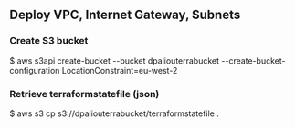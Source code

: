 <h2>Deploy VPC, Internet Gateway, Subnets </h2>

<h3>Create S3 bucket</h3>
$ aws s3api create-bucket --bucket dpaliouterrabucket --create-bucket-configuration LocationConstraint=eu-west-2

<h3>Retrieve terraformstatefile (json)</h3>
$ aws s3 cp s3://dpaliouterrabucket/terraformstatefile .